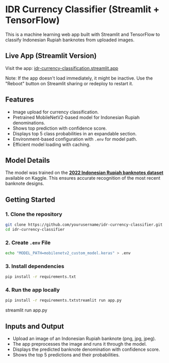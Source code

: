 # IDR Currency Classifier (Streamlit + TensorFlow)

This is a machine learning web app built with Streamlit and TensorFlow to classify Indonesian Rupiah banknotes from uploaded images.

## Live App (Streamlit Version)

Visit the app: [idr-currency-classification.streamlit.app](idr-currency-classification.streamlit.app)

Note: If the app doesn't load immediately, it might be inactive. Use the "Reboot" button on Streamlit sharing or redeploy to restart it.

## Features

- Image upload for currency classification.  
- Pretrained MobileNetV2-based model for Indonesian Rupiah denominations.
- Shows top prediction with confidence score.
- Displays top 5 class probabilities in an expandable section.
- Environment-based configuration with `.env` for model path.
- Efficient model loading with caching.

## Model Details

The model was trained on the **[2022 Indonesian Rupiah banknotes dataset](https://www.kaggle.com/datasets/fannyzahrahramadhan/uang-emisi-2022-baru)** available on Kaggle. This ensures accurate recognition of the most recent banknote designs.

## Getting Started

### 1. Clone the repository

```bash
git clone https://github.com/yourusername/idr-currency-classifier.git
cd idr-currency-classifier
```

### 2. Create `.env` File
```bash
echo "MODEL_PATH=mobilenetv2_custom_model.keras" > .env
```

### 3. Install dependencies
```bash
pip install -r requirements.txt
```

### 4. Run the app locally
```bash
pip install -r requirements.txtstreamlit run app.py
```
streamlit run app.py


## Inputs and Output
- Upload an image of an Indonesian Rupiah banknote (png, jpg, jpeg).
- The app preprocesses the image and runs it through the model.
- Displays the predicted banknote denomination with confidence score.
- Shows the top 5 predictions and their probabilities.

